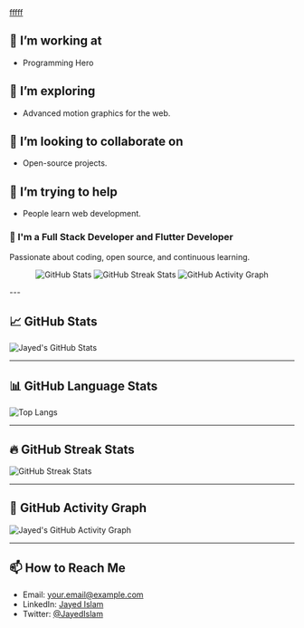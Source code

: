 
<div align="left">
<a href="https://app.daily.dev/jayedulislam">fffff</a>
</div>


## 🔭 I’m working at
- Programming Hero

## 🌱 I’m exploring
- Advanced motion graphics for the web.

## 👯 I’m looking to collaborate on
- Open-source projects.

## 🤔 I’m trying to help
- People learn web development.

### 🌱 I'm a Full Stack Developer and Flutter Developer
Passionate about coding, open source, and continuous learning.
<p align="center">
  <!-- GitHub Stats -->
  <img src="https://github-readme-stats.vercel.app/api?username=jayed-islam&show_icons=true&theme=github_dark&hide_border=true" alt="GitHub Stats" />

  <!-- GitHub Streak Stats -->
  <img src="https://streak-stats.demolab.com/?user=jayed-islam&theme=github-dark-blue&hide_border=true" alt="GitHub Streak Stats" />

  <!-- GitHub Activity Graph -->
  <img src="https://github-readme-activity-graph.vercel.app/graph?username=jayed-islam&theme=github-dark&hide_border=true" alt="GitHub Activity Graph" />
</p>
---

## 📈 GitHub Stats

![Jayed's GitHub Stats](https://github-readme-stats.vercel.app/api?username=jayed-islam&show_icons=true&count_private=true&hide_title=true&hide=prs&theme=radical)

---

## 📊 GitHub Language Stats

![Top Langs](https://github-readme-stats.vercel.app/api/top-langs/?username=jayed-islam&langs_count=10&layout=compact&theme=radical)

---

## 🔥 GitHub Streak Stats

![GitHub Streak Stats](https://github-readme-streak-stats.herokuapp.com/?user=jayed-islam&theme=radical)

---

## 📅 GitHub Activity Graph

![Jayed's GitHub Activity Graph](https://activity-graph.herokuapp.com/graph?username=jayed-islam&theme=radical)

---

## 📫 How to Reach Me
- Email: [your.email@example.com](mailto:your.email@example.com)
- LinkedIn: [Jayed Islam](https://www.linkedin.com/in/jayed-islam)
- Twitter: [@JayedIslam](https://twitter.com/JayedIslam)
